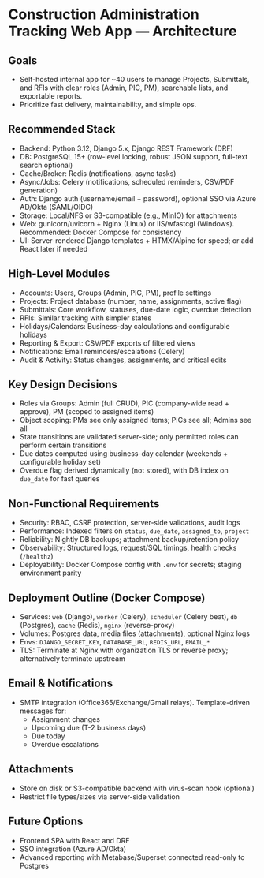 # Construction Administration Tracking Web App — Architecture

## Goals
- Self-hosted internal app for ~40 users to manage Projects, Submittals, and RFIs with clear roles (Admin, PIC, PM), searchable lists, and exportable reports.
- Prioritize fast delivery, maintainability, and simple ops.

## Recommended Stack
- Backend: Python 3.12, Django 5.x, Django REST Framework (DRF)
- DB: PostgreSQL 15+ (row-level locking, robust JSON support, full-text search optional)
- Cache/Broker: Redis (notifications, async tasks)
- Async/Jobs: Celery (notifications, scheduled reminders, CSV/PDF generation)
- Auth: Django auth (username/email + password), optional SSO via Azure AD/Okta (SAML/OIDC)
- Storage: Local/NFS or S3-compatible (e.g., MinIO) for attachments
- Web: gunicorn/uvicorn + Nginx (Linux) or IIS/wfastcgi (Windows). Recommended: Docker Compose for consistency
- UI: Server-rendered Django templates + HTMX/Alpine for speed; or add React later if needed

## High-Level Modules
- Accounts: Users, Groups (Admin, PIC, PM), profile settings
- Projects: Project database (number, name, assignments, active flag)
- Submittals: Core workflow, statuses, due-date logic, overdue detection
- RFIs: Similar tracking with simpler states
- Holidays/Calendars: Business-day calculations and configurable holidays
- Reporting & Export: CSV/PDF exports of filtered views
- Notifications: Email reminders/escalations (Celery)
- Audit & Activity: Status changes, assignments, and critical edits

## Key Design Decisions
- Roles via Groups: Admin (full CRUD), PIC (company-wide read + approve), PM (scoped to assigned items)
- Object scoping: PMs see only assigned items; PICs see all; Admins see all
- State transitions are validated server-side; only permitted roles can perform certain transitions
- Due dates computed using business-day calendar (weekends + configurable holiday set)
- Overdue flag derived dynamically (not stored), with DB index on `due_date` for fast queries

## Non-Functional Requirements
- Security: RBAC, CSRF protection, server-side validations, audit logs
- Performance: Indexed filters on `status`, `due_date`, `assigned_to`, `project`
- Reliability: Nightly DB backups; attachment backup/retention policy
- Observability: Structured logs, request/SQL timings, health checks (`/healthz`)
- Deployability: Docker Compose config with `.env` for secrets; staging environment parity

## Deployment Outline (Docker Compose)
- Services: `web` (Django), `worker` (Celery), `scheduler` (Celery beat), `db` (Postgres), `cache` (Redis), `nginx` (reverse-proxy)
- Volumes: Postgres data, media files (attachments), optional Nginx logs
- Envs: `DJANGO_SECRET_KEY`, `DATABASE_URL`, `REDIS_URL`, `EMAIL_*`
- TLS: Terminate at Nginx with organization TLS or reverse proxy; alternatively terminate upstream

## Email & Notifications
- SMTP integration (Office365/Exchange/Gmail relays). Template-driven messages for:
  - Assignment changes
  - Upcoming due (T-2 business days)
  - Due today
  - Overdue escalations

## Attachments
- Store on disk or S3-compatible backend with virus-scan hook (optional)
- Restrict file types/sizes via server-side validation

## Future Options
- Frontend SPA with React and DRF
- SSO integration (Azure AD/Okta)
- Advanced reporting with Metabase/Superset connected read-only to Postgres

